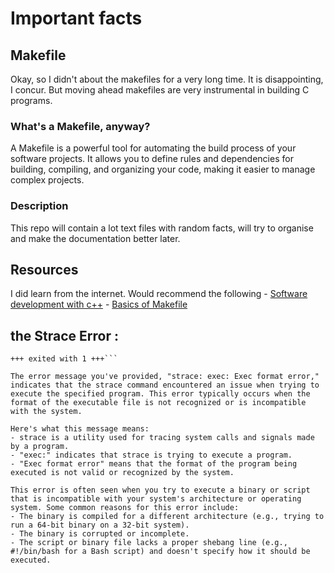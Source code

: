 # Important facts

## Makefile 

Okay, so I didn't about the makefiles for a very long time. It is disappointing, I concur.
But moving ahead makefiles are very instrumental in building C programs.

### What's a Makefile, anyway?

A Makefile is a powerful tool for automating the build process of your software projects. It allows you to define rules and dependencies for building, compiling, and organizing your code, making it easier to manage complex projects.

### Description

This repo will contain a lot text files with random facts, will try to organise and make the documentation better later.

## Resources

I did learn from the internet. Would recommend the following 
    - [Software development with c++](https://www.youtube.com/watch?v=yM2BvbQksTc&list=PLxNPSjHT5qvu27ax_VIAalaGIEjxj2Bp0&index=3&ab_channel=CoffeeBeforeArc)
    - [Basics of Makefile](https://youtu.be/yWLkyN_Satk?si=r9KjPNIBhzPkCsTl)


## the Strace Error : 

```strace: exec: Exec format error
+++ exited with 1 +++```

The error message you've provided, "strace: exec: Exec format error," indicates that the strace command encountered an issue when trying to execute the specified program. This error typically occurs when the format of the executable file is not recognized or is incompatible with the system.

Here's what this message means:
- strace is a utility used for tracing system calls and signals made by a program.
- "exec:" indicates that strace is trying to execute a program.
- "Exec format error" means that the format of the program being executed is not valid or recognized by the system.

This error is often seen when you try to execute a binary or script that is incompatible with your system's architecture or operating system. Some common reasons for this error include:
- The binary is compiled for a different architecture (e.g., trying to run a 64-bit binary on a 32-bit system).
- The binary is corrupted or incomplete.
- The script or binary file lacks a proper shebang line (e.g., #!/bin/bash for a Bash script) and doesn't specify how it should be executed.